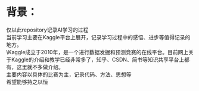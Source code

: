 背景：
=
仅以此repository记录AI学习的过程  
当前学习主要在Kaggle平台上展开，记录学习过程中的感悟、进步等值得记录的地方。  
\Kaggle成立于2010年，是一个进行数据发掘和预测竞赛的在线平台。目前网上关于Kaggle的介绍和教学已经非常多了，知乎、CSDN、简书等知识共享平台上都有，这里就不多做介绍。  
主要内容以具体的比赛为主，记录代码、方法、思想等  
希望能够持之以恒
